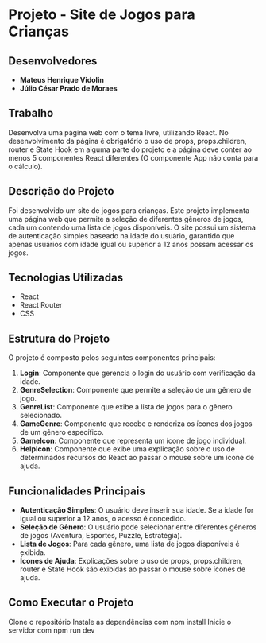 # Projeto - Site de Jogos para Crianças

## Desenvolvedores
- **Mateus Henrique Vidolin**
- **Júlio César Prado de Moraes**

## Trabalho
Desenvolva uma página web com o tema livre, utilizando React. No desenvolvimento da página é obrigatório o uso de props, props.children, router e State Hook em alguma parte do projeto e a página deve conter ao menos 5 componentes React diferentes (O componente App não conta para o cálculo).

## Descrição do Projeto
Foi desenvolvido um site de jogos para crianças. Este projeto implementa uma página web que permite a seleção de diferentes gêneros de jogos, cada um contendo uma lista de jogos disponíveis. O site possui um sistema de autenticação simples baseado na idade do usuário, garantido que apenas usuários com idade igual ou superior a 12 anos possam acessar os jogos.

## Tecnologias Utilizadas
- React
- React Router
- CSS

## Estrutura do Projeto
O projeto é composto pelos seguintes componentes principais:

1. **Login**: Componente que gerencia o login do usuário com verificação da idade.
2. **GenreSelection**: Componente que permite a seleção de um gênero de jogo.
3. **GenreList**: Componente que exibe a lista de jogos para o gênero selecionado.
4. **GameGenre**: Componente que recebe e renderiza os ícones dos jogos de um gênero específico.
5. **GameIcon**: Componente que representa um ícone de jogo individual.
6. **HelpIcon**: Componente que exibe uma explicação sobre o uso de determinados recursos do React ao passar o mouse sobre um ícone de ajuda.

## Funcionalidades Principais
- **Autenticação Simples**: O usuário deve inserir sua idade. Se a idade for igual ou superior a 12 anos, o acesso é concedido.
- **Seleção de Gênero**: O usuário pode selecionar entre diferentes gêneros de jogos (Aventura, Esportes, Puzzle, Estratégia).
- **Lista de Jogos**: Para cada gênero, uma lista de jogos disponíveis é exibida.
- **Ícones de Ajuda**: Explicações sobre o uso de props, props.children, router e State Hook são exibidas ao passar o mouse sobre ícones de ajuda.

## Como Executar o Projeto
Clone o repositório
Instale as dependências com npm install
Inicie o servidor com npm run dev